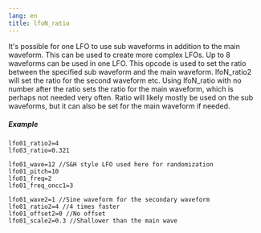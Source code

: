 ```yaml
---
lang: en
title: lfoN_ratio
---
```

It's possible for one LFO to use sub waveforms in addition to the main waveform.
This can be used to create more complex LFOs.
Up to 8 waveforms can be used in one LFO. This opcode is used to set the ratio
between the specified sub waveform and the main waveform. lfoN_ratio2 will set
the ratio for the second waveform etc. Using lfoN_ratio with no number after
the ratio sets the ratio for the main waveform, which is perhaps not needed
very often. Ratio will likely mostly be used on the sub waveforms, but it can
also be set for the main waveform if needed.

##### Example

```
lfo01_ratio2=4
lfo03_ratio=0.321
```

```
lfo01_wave=12 //S&H style LFO used here for randomization
lfo01_pitch=10
lfo01_freq=2
lfo01_freq_oncc1=3

lfo01_wave2=1 //Sine waveform for the secondary waveform
lfo01_ratio2=4 //4 times faster
lfo01_offset2=0 //No offset
lfo01_scale2=0.3 //Shallower than the main wave
```
